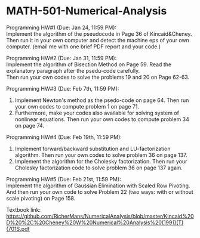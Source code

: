 # MATH-501-Numerical-Analysis  
Programming HW#1 (Due: Jan 24, 11:59 PM):  
Implement the algorithm of the pseudocode in Page 36 of Kincaid&Cheney. Then run it in your own computer and detect the machine eps of your own computer. (email me with one brief PDF report and your code.)  
  
Programming HW#2 (Due: Jan 31, 11:59 PM):  
Implement the algorithm of Bisection Method on Page 59. Read the explanatory paragraph after the psedu-code carefully.  
Then run your own codes to solve the problems 19 and 20 on Page 62-63.  
  
Programming HW#3 (Due: Feb 7th, 11:59 PM):  
1. Implement Newton's method as the psedo-code on page 64. Then run your own codes to compute problem 1 on page 71.  
2. Furthermore, make your codes also available for solving system of nonlinear equations. Then run your own codes to compute problem 34 on page 74.  

Programming HW#4 (Due: Feb 19th, 11:59 PM):  
1. Implement forward/backward substitution and LU-factorization algorithm. Then run your own codes to solve problem 36 on page 137.  
2. Implement the algorithm for the Cholesky factorization. Then run your Cholesky factorization code to solve problem 36 on page 137 again.  

Programming HW#5 (Due: Feb 21st, 11:59 PM):  
Implement the algorithm of Gaussian Elimination with Scaled Row Pivoting. And then run your own code to solve Problem 22 (two ways: with or without scale pivoting) on Page 158.  

Textbook link:  
https://github.com/RicherMans/NumericalAnalysis/blob/master/Kincaid%20D%20%2C%20Cheney%20W%20Numerical%20Analysis%20(1991)(T)(701S.pdf
